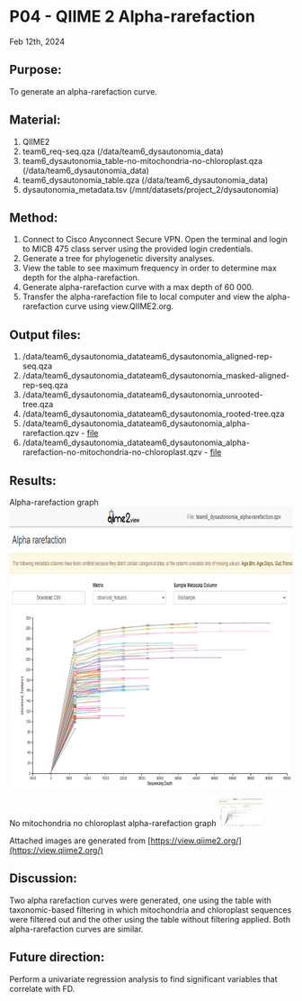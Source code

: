 # P04 - QIIME 2 Alpha-rarefaction

Feb 12th, 2024

## Purpose:
To generate an alpha-rarefaction curve. 

## Material: 
1. QIIME2
2. team6_req-seq.qza (/data/team6_dysautonomia_data)
3. team6_dysautonomia_table-no-mitochondria-no-chloroplast.qza (/data/team6_dysautonomia_data)
4. team6_dysautonomia_table.qza (/data/team6_dysautonomia_data)
5. dysautonomia_metadata.tsv (/mnt/datasets/project_2/dysautonomia)

## Method:
1. Connect to Cisco Anyconnect Secure VPN. Open the terminal and login to MICB 475 class server using the provided login credentials.
2. Generate a tree for phylogenetic diversity analyses.
3. View the table to see maximum frequency in order to determine max depth for the alpha-rarefaction.
3. Generate alpha-rarefaction curve with a max depth of 60 000.
4. Transfer the alpha-rarefaction file to local computer and view the alpha-rarefaction curve using view.QIIME2.org.

## Output files:
1. /data/team6_dysautonomia_datateam6_dysautonomia_aligned-rep-seq.qza
2. /data/team6_dysautonomia_datateam6_dysautonomia_masked-aligned-rep-seq.qza
3. /data/team6_dysautonomia_datateam6_dysautonomia_unrooted-tree.qza
4. /data/team6_dysautonomia_datateam6_dysautonomia_rooted-tree.qza
5. /data/team6_dysautonomia_datateam6_dysautonomia_alpha-rarefaction.qzv - [file](/QIIME2/export/table-no-mitochondria-no-chloroplast.qzv)
6. /data/team6_dysautonomia_datateam6_dysautonomia_alpha-rarefaction-no-mitochondria-no-chloroplast.qzv - [file](/QIIME2/export/alpha-rarefaction-no-mitochondria-no-chloroplast.qzv)

## Results: 
Alpha-rarefaction graph
  <img src="/QIIME2/figures/alpha-rarefaction.png" height="500">

No mitochondria no chloroplast alpha-rarefaction graph 
  <img src="/QIIME2/figures/alpha-rarefaction-no-mitochondria-no-chloroplast.png" height="50">

Attached images are generated from [https://view.qiime2.org/](https://view.qiime2.org/)

## Discussion:
Two alpha rarefaction curves were generated, one using the table with taxonomic-based filtering in which mitochondria and
chloroplast sequences were filtered out and the other using the table without filtering applied. Both alpha-rarefaction
curves are similar. 

## Future direction:
Perform a univariate regression analysis to find significant variables that correlate with FD.
